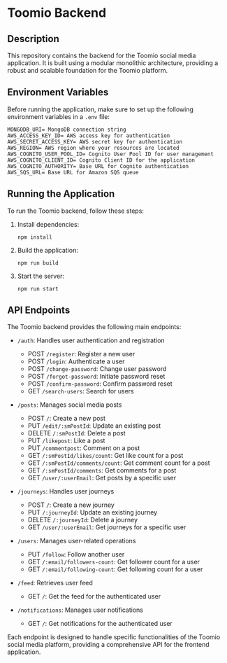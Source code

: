 # Toomio Backend

## Description

This repository contains the backend for the Toomio social media application. It is built using a modular monolithic architecture, providing a robust and scalable foundation for the Toomio platform.

## Environment Variables

Before running the application, make sure to set up the following environment variables in a `.env` file:

```
MONGODB_URI= MongoDB connection string
AWS_ACCESS_KEY_ID= AWS access key for authentication
AWS_SECRET_ACCESS_KEY= AWS secret key for authentication
AWS_REGION= AWS region where your resources are located
AWS_COGNITO_USER_POOL_ID= Cognito User Pool ID for user management
AWS_COGNITO_CLIENT_ID= Cognito Client ID for the application
AWS_COGNITO_AUTHORITY= Base URL for Cognito authentication
AWS_SQS_URL= Base URL for Amazon SQS queue
```



## Running the Application

To run the Toomio backend, follow these steps:

1. Install dependencies:
   ```
   npm install
   ```

2. Build the application:
   ```
   npm run build
   ```

3. Start the server:
   ```
   npm run start
   ```

## API Endpoints

The Toomio backend provides the following main endpoints:

- `/auth`: Handles user authentication and registration
  - POST `/register`: Register a new user
  - POST `/login`: Authenticate a user
  - POST `/change-password`: Change user password
  - POST `/forgot-password`: Initiate password reset
  - POST `/confirm-password`: Confirm password reset
  - GET `/search-users`: Search for users

- `/posts`: Manages social media posts
  - POST `/`: Create a new post
  - PUT `/edit/:smPostId`: Update an existing post
  - DELETE `/:smPostId`: Delete a post
  - PUT `/likepost`: Like a post
  - PUT `/commentpost`: Comment on a post
  - GET `/:smPostId/likes/count`: Get like count for a post
  - GET `/:smPostId/comments/count`: Get comment count for a post
  - GET `/:smPostId/comments`: Get comments for a post
  - GET `/user/:userEmail`: Get posts by a specific user

- `/journeys`: Handles user journeys
  - POST `/`: Create a new journey
  - PUT `/:journeyId`: Update an existing journey
  - DELETE `/:journeyId`: Delete a journey
  - GET `/user/:userEmail`: Get journeys for a specific user

- `/users`: Manages user-related operations
  - PUT `/follow`: Follow another user
  - GET `/:email/followers-count`: Get follower count for a user
  - GET `/:email/following-count`: Get following count for a user

- `/feed`: Retrieves user feed
  - GET `/`: Get the feed for the authenticated user

- `/notifications`: Manages user notifications
  - GET `/`: Get notifications for the authenticated user

Each endpoint is designed to handle specific functionalities of the Toomio social media platform, providing a comprehensive API for the frontend application.